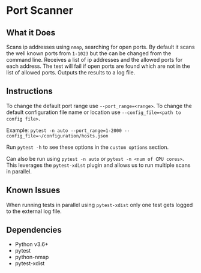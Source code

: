 # Port Scanner

## What it Does

Scans ip addresses using `nmap`, searching for open ports. 
By default it scans the well known ports from `1-1023` but the can be changed from the command line.
Receives a list of ip addresses and the allowed ports for each address.
The test will fail if open ports are found which are not in the list of allowed ports.
Outputs the results to a log file.

## Instructions

To change the default port range use `--port_range=<range>`.
To change the default configuration file name or location use `--config_file=<path to config file>`.

Example: `pytest -n auto --port_range=1-2000 --config_file=~/configuration/hosts.json`

Run `pytest -h` to see these options in the `custom options` section.

Can also be run using `pytest -n auto` or `pytest -n <num of CPU cores>`. This leverages the `pytest-xdist`
plugin and allows us to run multiple scans in parallel.

## Known Issues

When running tests in parallel using `pytest-xdist` only one test gets logged to the external log file.

## Dependencies

* Python v3.6+
* pytest
* python-nmap
* pytest-xdist